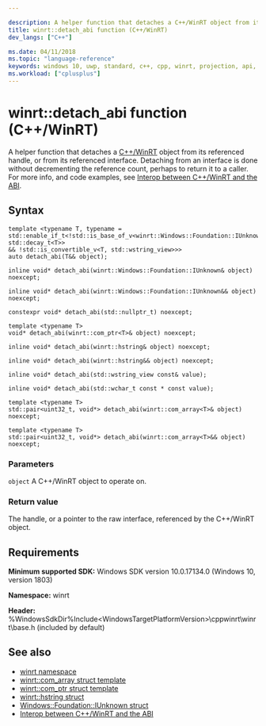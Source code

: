 ```yaml
---

description: A helper function that detaches a C++/WinRT object from its referenced handle, or from its referenced interface.
title: winrt::detach_abi function (C++/WinRT)
dev_langs: ["C++"]

ms.date: 04/11/2018
ms.topic: "language-reference"
keywords: windows 10, uwp, standard, c++, cpp, winrt, projection, api, reference, detach_abi
ms.workload: ["cplusplus"]
---
```


# winrt::detach_abi function (C++/WinRT)
A helper function that detaches a [C++/WinRT](/windows/uwp/cpp-and-winrt-apis/intro-to-using-cpp-with-winrt) object from its referenced handle, or from its referenced interface. Detaching from an interface is done without decrementing the reference count, perhaps to return it to a caller. For more info, and code examples, see [Interop between C++/WinRT and the ABI](/windows/uwp/cpp-and-winrt-apis/interop-winrt-abi).

## Syntax
```cppwinrt
template <typename T, typename =
std::enable_if_t<!std::is_base_of_v<winrt::Windows::Foundation::IUnknown, std::decay_t<T>>
&& !std::is_convertible_v<T, std::wstring_view>>>
auto detach_abi(T&& object);

inline void* detach_abi(winrt::Windows::Foundation::IUnknown& object) noexcept;

inline void* detach_abi(winrt::Windows::Foundation::IUnknown&& object) noexcept;

constexpr void* detach_abi(std::nullptr_t) noexcept;

template <typename T>
void* detach_abi(winrt::com_ptr<T>& object) noexcept;

inline void* detach_abi(winrt::hstring& object) noexcept;

inline void* detach_abi(winrt::hstring&& object) noexcept;

inline void* detach_abi(std::wstring_view const& value);

inline void* detach_abi(std::wchar_t const * const value);

template <typename T>
std::pair<uint32_t, void*> detach_abi(winrt::com_array<T>& object) noexcept;

template <typename T>
std::pair<uint32_t, void*> detach_abi(winrt::com_array<T>&& object) noexcept;
```

### Parameters
`object`
A C++/WinRT object to operate on.

### Return value
The handle, or a pointer to the raw interface, referenced by the C++/WinRT object.

## Requirements
**Minimum supported SDK:** Windows SDK version 10.0.17134.0 (Windows 10, version 1803)

**Namespace:** winrt

**Header:** %WindowsSdkDir%Include\<WindowsTargetPlatformVersion>\cppwinrt\winrt\base.h (included by default)

## See also 
* [winrt namespace](winrt.md)
* [winrt::com_array struct template](com-array.md)
* [winrt::com_ptr struct template](com-ptr.md)
* [winrt::hstring struct](hstring.md)
* [Windows::Foundation::IUnknown struct](windows-foundation-iunknown.md)
* [Interop between C++/WinRT and the ABI](/windows/uwp/cpp-and-winrt-apis/interop-winrt-abi)
